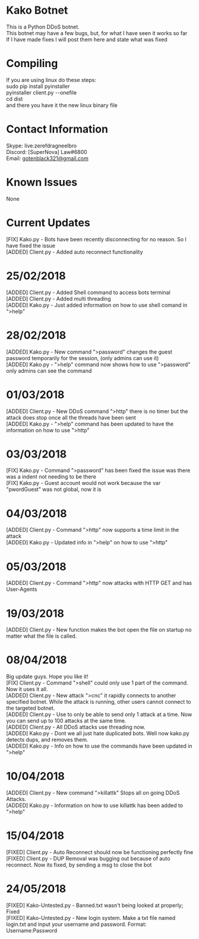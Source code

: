 # Kako Botnet
This is a Python DDoS botnet.<br>
This botnet may have a few bugs, but, for what I have seen it works so far<br>
If I have made fixes I will post them here and state what was fixed<br>
# Compiling
If you are using linux do these steps:<br>
sudo pip install pyinstaller<br>
pyinstaller client.py --onefile<br>
cd dist<br>
and there you have it the new linux binary file<br>
# Contact Information
Skype: live:zerefdragneelbro<br>
Discord: [SuperNova] Law#6800<br>
Email: gotenblack321@gmail.com<br>
# Known Issues
None<br>
# Current Updates
[FIX] Kako.py - Bots have been recently disconnecting for no reason. So I have fixed the issue<br>
[ADDED] Client.py - Added auto reconnect functionality<br>
# 25/02/2018
[ADDED] Client.py - Added Shell command to access bots terminal<br>
[ADDED] Client.py - Added multi threading<br>
[ADDED] Kako.py - Just added information on how to use shell comand in ">help"<br>
# 28/02/2018
[ADDED] Kako.py - New command ">password" changes the guest password temporarily for the session, (only admins can use it)<br>
[ADDED] Kako.py - ">help" command now shows how to use ">password" only admins can see the command<br>
# 01/03/2018
[ADDED] Client.py - New DDoS command ">http" there is no timer but the attack does stop once all the threads have been sent<br>
[ADDED] Kako.py - ">help" command has been updated to have the information on how to use ">http"<br>
# 03/03/2018
[FIX] Kako.py - Command ">password" has been fixed the issue was there was a indent not needing to be there<br>
[FIX] Kako.py - Guest account would not work because the var "pwordGuest" was not global, now it is<br>
# 04/03/2018
[ADDED] Client.py - Command ">http" now supports a time limit in the attack<br>
[ADDED] Kako.py - Updated info in ">help" on how to use ">http"<br>
# 05/03/2018
[ADDED] Client.py - Command ">http" now attacks with HTTP GET and has User-Agents<br>
# 19/03/2018
[ADDED] Client.py - New function makes the bot open the file on startup no matter what the file is called.
# 08/04/2018
Big update guys. Hope you like it!<br>
[FIX] Client.py - Command ">shell" could only use 1 part of the command. Now it uses it all.<br>
[ADDED] Client.py - New attack ">cnc" it rapidly connects to another specified botnet. While the attack is running, other users cannot connect to the targeted botnet.<br>
[ADDED] Client.py - Use to only be able to send only 1 attack at a time. Now you can send up to 100 attacks at the same time.<br>
[ADDED] Client.py - All DDoS attacks use threading now.<br>
[ADDED] Kako.py - Dont we all just hate duplicated bots. Well now kako.py detects dups, and removes them.<br>
[ADDED] Kako.py - Info on how to use the commands have been updated in ">help"<br>
# 10/04/2018
[ADDED] Client.py - New command ">killattk" Stops all on going DDoS Attacks.<br>
[ADDED] Kako.py - Information on how to use killattk has been added to ">help"<br>
# 15/04/2018
[FIXED] Client.py - Auto Reconnect should now be functioning perfectly fine<br>
[FIXED] Client.py - DUP Removal was bugging out because of auto reconnect. Now its fixed, by sending a msg to close the bot<br>
# 24/05/2018
[FIXED] Kako-Untested.py - Banned.txt wasn't being looked at properly; Fixed<br>
[FIXED] Kako-Untested.py - New login system. Make a txt file named login.txt and input your username and password. Format: Username:Password<br>
